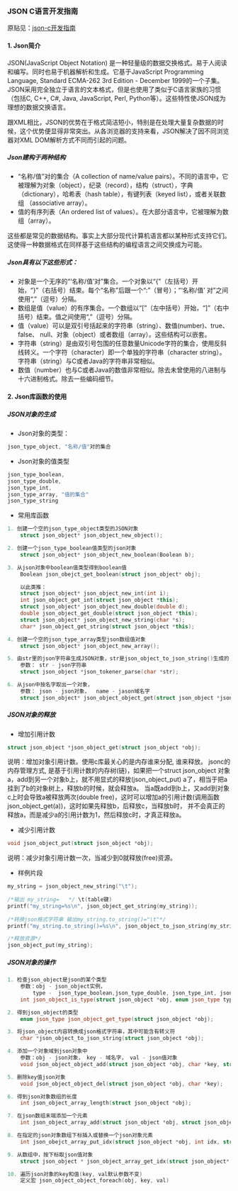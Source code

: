 ### JSON C语言开发指南

原贴见：[json-c开发指南](https://www.cnblogs.com/qingergege/p/5997762.html)

#### 1. Json简介
JSON(JavaScript Object Notation) 是一种轻量级的数据交换格式。易于人阅读和编写。同时也易于机器解析和生成。它基于JavaScript Programming Language, Standard ECMA-262 3rd Edition - December 1999的一个子集。 JSON采用完全独立于语言的文本格式，但是也使用了类似于C语言家族的习惯（包括C, C++, C#, Java, JavaScript, Perl, Python等）。这些特性使JSON成为理想的数据交换语言。

跟XML相比，JSON的优势在于格式简洁短小，特别是在处理大量复杂数据的时候，这个优势便显得非常突出。从各浏览器的支持来看，JSON解决了因不同浏览器对XML DOM解析方式不同而引起的问题。

##### Json建构于两种结构
* “名称/值”对的集合（A collection of name/value pairs）。不同的语言中，它被理解为对象（object），纪录（record），结构（struct），字典（dictionary），哈希表（hash table），有键列表（keyed list），或者关联数组 （associative array）。
* 值的有序列表（An ordered list of values）。在大部分语言中，它被理解为数组（array）。

这些都是常见的数据结构。事实上大部分现代计算机语言都以某种形式支持它们。这使得一种数据格式在同样基于这些结构的编程语言之间交换成为可能。

##### Json具有以下这些形式：
* 对象是一个无序的“‘名称/值’对”集合。一个对象以“{”（左括号）开始，“}”（右括号）结束。每个“名称”后跟一个“:”（冒号）；“‘名称/值’ 对”之间使用“,”（逗号）分隔。
* 数组是值（value）的有序集合。一个数组以“[”（左中括号）开始，“]”（右中括号）结束。值之间使用“,”（逗号）分隔。
* 值（value）可以是双引号括起来的字符串（string）、数值(number)、true、false、 null、对象（object）或者数组（array）。这些结构可以嵌套。
* 字符串（string）是由双引号包围的任意数量Unicode字符的集合，使用反斜线转义。一个字符（character）即一个单独的字符串（character string）。字符串（string）与C或者Java的字符串非常相似。
* 数值（number）也与C或者Java的数值非常相似。除去未曾使用的八进制与十六进制格式。除去一些编码细节。

#### 2. Json库函数的使用
##### JSON对象的生成
* Json对象的类型：

```cpp
json_type_object, "名称/值"对的集合
```
* Json对象的值类型

```cpp
json_type_boolean,
json_type_double,
json_type_int,
json_type_array, "值的集合"
json_type_string
```
*  常用库函数

```cpp
1. 创建一个空的json_type_object类型的JSON对象
	struct json_object* json_object_new_object();

2. 创建一个json_type_boolean值类型的json对象
	struct json_object* json_object_new_boolean(Boolean b);

3. 从json对象中boolean值类型得到boolean值
	Boolean json_obejct_get_boolean(struct json_object* obj);

	以此类推：
	struct json_object* json_object_new_int(int i);
	int json_object_get_int(struct json_object *this);
	struct json_object* json_object_new_double(double d);
	double json_object_get_double(struct json_object *this);
	struct json_object* json_object_new_string(char *s);
	char* json_object_get_string(struct json_object *this);

4. 创建一个空的json_type_array类型json数组值对象
	struct json_object* json_object_new_array();

5. 由str里的json字符串生成JSON对象，str是json_object_to_json_string()生成的
	参数： str - json字符串
	struct json_object *json_tokener_parse(char *str);

6. 从json中按名字取出一个对象，
	参数： json - json对象，  name - jason域名字
	struct json_object* json_object_object_get(struct json_object *json, char *name);
```

##### JSON对象的释放
* 增加引用计数
```cpp
struct json_object *json_object_get(struct json_object *obj);
```
说明：增加对象引用计数。使用c库最关心的是内存谁来分配, 谁来释放。 jsonc的内存管理方式, 是基于引用计数的内存树(链)，如果把一个struct json_object 对象a，add到另一个对象b上，就不用显式的释放(json_object_put) a了，相当于把a挂到了b的对象树上，释放b的时候，就会释放a。
当a既add到b上，又add到对象c上时会导致a被释放两次(double free)，这时可以增加a的引用计数(调用函数json_object_get(a))，这时如果先释放b，后释放c，当释放b时， 并不会真正的释放a，而是减少a的引用计数为1，然后释放c时，才真正释放a。

* 减少引用计数
```cpp
void json_object_put(struct json_object *obj);
```
说明：减少对象引用计数一次，当减少到0就释放(free)资源。

* 样例片段
```cpp
my_string = json_object_new_string("\t");
	
/*输出 my_string=   */ \t(table键)
printf("my_string=%s\n", json_object_get_string(my_string));
	
/*转换json格式字符串 输出my_string.to_string()="\t"*/
printf("my_string.to_string()=%s\n", json_object_to_json_string(my_string));

/*释放资源*/
json_object_put(my_string);
```

##### JSON对象的操作
```cpp
1. 检查json_object是json的某个类型
	参数：obj - json_object实例， 
		type -  json_type_boolean,json_type_double, json_type_int, json_type_object, json_type_array, json_type_string
	int json_object_is_type(struct json_object *obj, enum json_type type);

2. 得到json_object的类型
	enum json_type json_object_get_type(struct json_object *obj);

3. 将json_object内容转换成json格式字符串，其中可能含有转义符
	char *json_object_to_json_string(struct json_object *obj);

4. 添加一个对象域到json对象中
	参数：obj - json对象， key - 域名字， val - json值对象
	void json_object_object_add(struct json_object *obj, char *key, struct json_object *val);

5. 删除key值json对象
	void json_object_object_del(struct json_object *obj, char *key);

6. 得到json对象数组的长度
	int json_object_array_length(struct json_object *obj);

7. 在json数组末端添加一个元素
	int json_object_array_add(struct json_object *obj, struct json_object *val);

8. 在指定的json对象数组下标插入或替换一个json对象元素
	int json_obejct_array_put_idx(struct json_object *obj, int idx, struct json_object *val);

9. 从数组中，按下标取json值对象
	struct json_object * json_object_array_get_idx(struct json_object* json_array, int idx);

10. 遍历json对象的key和值(key, val默认参数不变)
	定义宏 json_object_object_foreach(obj, key, val)
```

